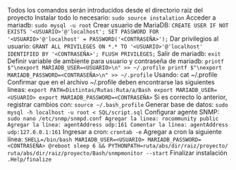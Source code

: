 Todos los comandos serán introducidos desde el directorio raiz del proyecto
Instalar todo lo necesario:
    ```sudo source instalation```
Acceder a mariadb: 
    ```sudo mysql -u root```
Crear usuario de MariaDB:
    ```CREATE USER IF NOT EXISTS '<USUARIO>'@'localhost';
    SET PASSWORD FOR '<USUARIO>'@'localhost' = PASSWORD('<CONTRASEÑA>');```
Dar privilegios al usuario:
    ```GRANT ALL PRIVILEGES ON *.* TO '<USUARIO>'@'localhost' IDENTIFIED BY '<CONTRASEÑA>';
    FLUSH PRIVILEGES;```
Salir de mariadb:
    ```exit```
Definir variable de ambiente para usuario y contraseña de mariadb:
    ```printf $"\nexport MARIADB_USER=<USUARIO>\n" >> ~/.profile
    printf $"\nexport MARIADB_PASSWORD=<CONTRASEÑA>\n" >> ~/.profile```
Usando:
    cat ~/.profile
Confirmar que en el archivo ~/.profile deben encontrarse las siguientes lineas:
    ```export PATH=Distintas/Rutas:Ruta/a/Bash
    export MARIADB_USER=<USUARIO>
    export MARIADB_PASSWORD=<CONTRASEÑA>```
Si es correcto lo anterior, registrar cambios con:
    ```source ~/.bash_profile```
Generar base de datos:
    ```sudo mysql -h localhost -u root < SQL/script.sql```
Configurar agente SNMP:
    ```sudo nano /etc/snmp/snmpd.conf
    Agregar la linea: rocommunity public
    Agregar la línea: agentAddress udp:161
    Comentar la línea: agentAddress udp:127.0.0.1:161```
Ingresar a cron:
    ```crontab -e```
Agregar a cron la siguiente línea:
    ```SHELL=/bin/bash
    MARIADB_USER=<USUARIO>
    MARIADB_PASSWORD=<CONTRASEÑA>
    @reboot sleep 6 && PYTHONPATH=ruta/abs/dir/raiz/proyecto/ ruta/abs/dir/raiz/proyecto/Bash/snmpmonitor --start```
Finalizar instalación
    ```.Help/finalize```

